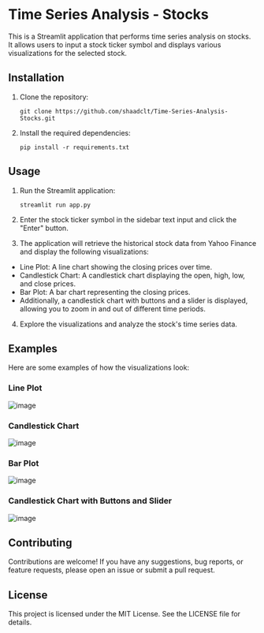 # Time Series Analysis - Stocks

This is a Streamlit application that performs time series analysis on stocks. It allows users to input a stock ticker symbol and displays various visualizations for the selected stock.

## Installation

1. Clone the repository:
   ```shell
   git clone https://github.com/shaadclt/Time-Series-Analysis-Stocks.git
    ```
    
2. Install the required dependencies:    

   ```shell
   pip install -r requirements.txt
    ```
    
## Usage
1. Run the Streamlit application:
  
   ```shell
   streamlit run app.py
    ```
2. Enter the stock ticker symbol in the sidebar text input and click the "Enter" button.

3. The application will retrieve the historical stock data from Yahoo Finance and display the following visualizations:

* Line Plot: A line chart showing the closing prices over time.
* Candlestick Chart: A candlestick chart displaying the open, high, low, and close prices.
* Bar Plot: A bar chart representing the closing prices.
* Additionally, a candlestick chart with buttons and a slider is displayed, allowing you to zoom in and out of different time periods.

4. Explore the visualizations and analyze the stock's time series data.

## Examples
Here are some examples of how the visualizations look:

### Line Plot
![image](https://github.com/shaadclt/Time-Series-Analysis-Stocks/assets/98437584/93f30b41-f217-4454-aabd-5165ca2ff0a2)

### Candlestick Chart
![image](https://github.com/shaadclt/Time-Series-Analysis-Stocks/assets/98437584/57858853-efad-44c9-b99a-f4f52ce3b52a)

### Bar Plot
![image](https://github.com/shaadclt/Time-Series-Analysis-Stocks/assets/98437584/83e73be4-cb7b-4129-b8b7-ef70f63cc971)

### Candlestick Chart with Buttons and Slider
![image](https://github.com/shaadclt/Time-Series-Analysis-Stocks/assets/98437584/f6bed3ac-bc71-4234-a636-417f445ca4f2)

## Contributing
Contributions are welcome! If you have any suggestions, bug reports, or feature requests, please open an issue or submit a pull request.

## License
This project is licensed under the MIT License. See the LICENSE file for details.

